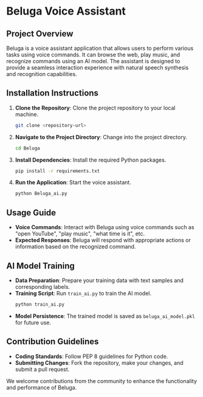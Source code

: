 # Beluga Voice Assistant

## Project Overview
Beluga is a voice assistant application that allows users to perform various tasks using voice commands. It can browse the web, play music, and recognize commands using an AI model. The assistant is designed to provide a seamless interaction experience with natural speech synthesis and recognition capabilities.

## Installation Instructions
1. **Clone the Repository**: Clone the project repository to your local machine.
   ```bash
   git clone <repository-url>
   ```
2. **Navigate to the Project Directory**: Change into the project directory.
   ```bash
   cd Beluga
   ```
3. **Install Dependencies**: Install the required Python packages.
   ```bash
   pip install -r requirements.txt
   ```
4. **Run the Application**: Start the voice assistant.
   ```bash
   python Beluga_ai.py
   ```

## Usage Guide
- **Voice Commands**: Interact with Beluga using voice commands such as "open YouTube", "play music", "what time is it", etc.
- **Expected Responses**: Beluga will respond with appropriate actions or information based on the recognized command.

## AI Model Training
- **Data Preparation**: Prepare your training data with text samples and corresponding labels.
- **Training Script**: Run `train_ai.py` to train the AI model.
  ```bash
  python train_ai.py
  ```
- **Model Persistence**: The trained model is saved as `beluga_ai_model.pkl` for future use.

## Contribution Guidelines
- **Coding Standards**: Follow PEP 8 guidelines for Python code.
- **Submitting Changes**: Fork the repository, make your changes, and submit a pull request.

We welcome contributions from the community to enhance the functionality and performance of Beluga.
